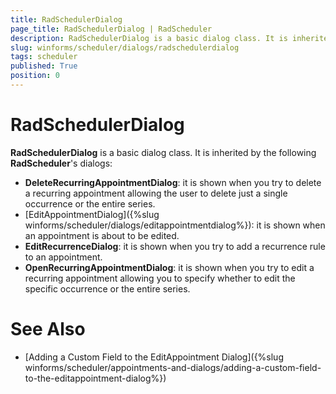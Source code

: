 ```yaml
---
title: RadSchedulerDialog
page_title: RadSchedulerDialog | RadScheduler
description: RadSchedulerDialog is a basic dialog class. It is inherited by the DeleteRecurringAppointmentDialog, EditAppointmentDialog, EditRecurrenceDialog, OpenRecurringAppointmentDialog
slug: winforms/scheduler/dialogs/radschedulerdialog
tags: scheduler
published: True
position: 0 
---
```


# RadSchedulerDialog

**RadSchedulerDialog** is a basic dialog class. It is inherited by the following **RadScheduler**'s dialogs:

* **DeleteRecurringAppointmentDialog**: it is shown when you try to delete a recurring appointment allowing the user to delete just a single occurrence or the entire series.
* [EditAppointmentDialog]({%slug winforms/scheduler/dialogs/editappointmentdialog%}): it is shown when an appointment is about to be edited.
* **EditRecurrenceDialog**: it is shown when you try to add a recurrence rule to an appointment.
* **OpenRecurringAppointmentDialog**: it is shown when you try to edit a recurring appointment allowing you to specify whether to edit the specific occurrence or the entire series.

 
# See Also

* [Adding a Custom Field to the EditAppointment Dialog]({%slug winforms/scheduler/appointments-and-dialogs/adding-a-custom-field-to-the-editappointment-dialog%}) 